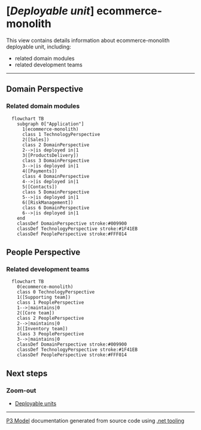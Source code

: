 ﻿
# [*Deployable unit*] ecommerce-monolith

This view contains details information about ecommerce-monolith deployable unit, including:
- related domain modules
- related development teams  

---



## Domain Perspective


### Related domain modules

```mermaid
  flowchart TB
    subgraph 0["Application"]
      1(ecommerce-monolith)
      class 1 TechnologyPerspective
      2([Sales])
      class 2 DomainPerspective
      2-->|is deployed in|1
      3([ProductsDelivery])
      class 3 DomainPerspective
      3-->|is deployed in|1
      4([Payments])
      class 4 DomainPerspective
      4-->|is deployed in|1
      5([Contacts])
      class 5 DomainPerspective
      5-->|is deployed in|1
      6([RiskManagement])
      class 6 DomainPerspective
      6-->|is deployed in|1
    end
    classDef DomainPerspective stroke:#009900
    classDef TechnologyPerspective stroke:#1F41EB
    classDef PeoplePerspective stroke:#FFF014
```

## People Perspective


### Related development teams

```mermaid
  flowchart TB
    0(ecommerce-monolith)
    class 0 TechnologyPerspective
    1([Supporting team])
    class 1 PeoplePerspective
    1-->|maintains|0
    2([Core team])
    class 2 PeoplePerspective
    2-->|maintains|0
    3([Inventory team])
    class 3 PeoplePerspective
    3-->|maintains|0
    classDef DomainPerspective stroke:#009900
    classDef TechnologyPerspective stroke:#1F41EB
    classDef PeoplePerspective stroke:#FFF014
```

## Next steps


### Zoom-out

- [Deployable units](../Deployable_Units.md)

---

[P3 Model](https://github.com/P3-model/P3-model) documentation generated from source code using [.net tooling](https://github.com/P3-model/P3-model-dotnet)